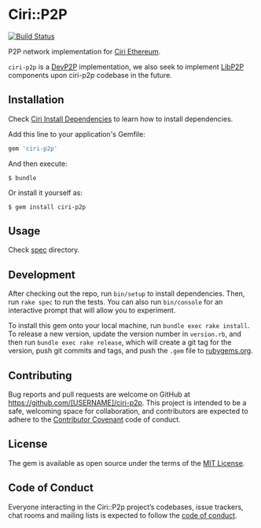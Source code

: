 # Ciri::P2P 
[![Build Status](https://travis-ci.org/ciri-ethereum/ciri-p2p.svg?branch=master)](https://travis-ci.org/ciri-ethereum/ciri-p2p)

P2P network implementation for [Ciri Ethereum](https://github.com/ciri-ethereum/ciri).

`ciri-p2p` is a [DevP2P](https://github.com/ethereum/devp2p) implementation, we also seek to implement [LibP2P](https://github.com/libp2p/libp2p) components upon ciri-p2p codebase in the future.

## Installation

Check [Ciri Install Dependencies](https://github.com/ciri-ethereum/ciri#install-dependencies) to learn how to install dependencies.

Add this line to your application's Gemfile:

```ruby
gem 'ciri-p2p'
```

And then execute:

    $ bundle

Or install it yourself as:

    $ gem install ciri-p2p

## Usage

Check [spec](https://github.com/ciri-ethereum/ciri-p2p/tree/master/spec) directory.

## Development

After checking out the repo, run `bin/setup` to install dependencies. Then, run `rake spec` to run the tests. You can also run `bin/console` for an interactive prompt that will allow you to experiment.

To install this gem onto your local machine, run `bundle exec rake install`. To release a new version, update the version number in `version.rb`, and then run `bundle exec rake release`, which will create a git tag for the version, push git commits and tags, and push the `.gem` file to [rubygems.org](https://rubygems.org).

## Contributing

Bug reports and pull requests are welcome on GitHub at https://github.com/[USERNAME]/ciri-p2p. This project is intended to be a safe, welcoming space for collaboration, and contributors are expected to adhere to the [Contributor Covenant](http://contributor-covenant.org) code of conduct.

## License

The gem is available as open source under the terms of the [MIT License](https://opensource.org/licenses/MIT).

## Code of Conduct

Everyone interacting in the Ciri::P2p project’s codebases, issue trackers, chat rooms and mailing lists is expected to follow the [code of conduct](https://github.com/[USERNAME]/ciri-p2p/blob/master/CODE_OF_CONDUCT.md).

